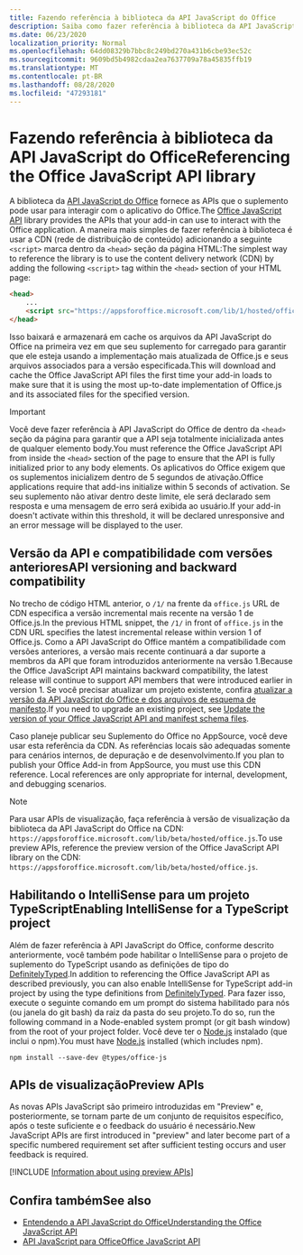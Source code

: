 ```yaml
---
title: Fazendo referência à biblioteca da API JavaScript do Office
description: Saiba como fazer referência à biblioteca da API JavaScript do Office e definições de tipo no suplemento.
ms.date: 06/23/2020
localization_priority: Normal
ms.openlocfilehash: 64dd08329b7bbc8c249bd270a431b6cbe93ec52c
ms.sourcegitcommit: 9609bd5b4982cdaa2ea7637709a78a45835ffb19
ms.translationtype: MT
ms.contentlocale: pt-BR
ms.lasthandoff: 08/28/2020
ms.locfileid: "47293181"
---
```

# <a name="referencing-the-office-javascript-api-library"></a><span data-ttu-id="8f2b6-103">Fazendo referência à biblioteca da API JavaScript do Office</span><span class="sxs-lookup"><span data-stu-id="8f2b6-103">Referencing the Office JavaScript API library</span></span>

<span data-ttu-id="8f2b6-104">A biblioteca da [API JavaScript do Office](../reference/javascript-api-for-office.md) fornece as APIs que o suplemento pode usar para interagir com o aplicativo do Office.</span><span class="sxs-lookup"><span data-stu-id="8f2b6-104">The [Office JavaScript API](../reference/javascript-api-for-office.md) library provides the APIs that your add-in can use to interact with the Office application.</span></span> <span data-ttu-id="8f2b6-105">A maneira mais simples de fazer referência à biblioteca é usar a CDN (rede de distribuição de conteúdo) adicionando a seguinte `<script>` marca dentro da `<head>` seção da página HTML:</span><span class="sxs-lookup"><span data-stu-id="8f2b6-105">The simplest way to reference the library is to use the content delivery network (CDN) by adding the following `<script>` tag within the `<head>` section of your HTML page:</span></span>  

```html
<head>
    ...
    <script src="https://appsforoffice.microsoft.com/lib/1/hosted/office.js" type="text/javascript"></script>
</head>
```

<span data-ttu-id="8f2b6-106">Isso baixará e armazenará em cache os arquivos da API JavaScript do Office na primeira vez em que seu suplemento for carregado para garantir que ele esteja usando a implementação mais atualizada de Office.js e seus arquivos associados para a versão especificada.</span><span class="sxs-lookup"><span data-stu-id="8f2b6-106">This will download and cache the Office JavaScript API files the first time your add-in loads to make sure that it is using the most up-to-date implementation of Office.js and its associated files for the specified version.</span></span>

> [!IMPORTANT]
> <span data-ttu-id="8f2b6-107">Você deve fazer referência à API JavaScript do Office de dentro da `<head>` seção da página para garantir que a API seja totalmente inicializada antes de qualquer elemento body.</span><span class="sxs-lookup"><span data-stu-id="8f2b6-107">You must reference the Office JavaScript API from inside the `<head>` section of the page to ensure that the API is fully initialized prior to any body elements.</span></span> <span data-ttu-id="8f2b6-108">Os aplicativos do Office exigem que os suplementos inicializem dentro de 5 segundos de ativação.</span><span class="sxs-lookup"><span data-stu-id="8f2b6-108">Office applications require that add-ins initialize within 5 seconds of activation.</span></span> <span data-ttu-id="8f2b6-109">Se seu suplemento não ativar dentro deste limite, ele será declarado sem resposta e uma mensagem de erro será exibida ao usuário.</span><span class="sxs-lookup"><span data-stu-id="8f2b6-109">If your add-in doesn't activate within this threshold, it will be declared unresponsive and an error message will be displayed to the user.</span></span>

## <a name="api-versioning-and-backward-compatibility"></a><span data-ttu-id="8f2b6-110">Versão da API e compatibilidade com versões anteriores</span><span class="sxs-lookup"><span data-stu-id="8f2b6-110">API versioning and backward compatibility</span></span>

<span data-ttu-id="8f2b6-111">No trecho de código HTML anterior, o `/1/` na frente da `office.js` URL de CDN especifica a versão incremental mais recente na versão 1 de Office.js.</span><span class="sxs-lookup"><span data-stu-id="8f2b6-111">In the previous HTML snippet, the `/1/` in front of `office.js` in the CDN URL specifies the latest incremental release within version 1 of Office.js.</span></span> <span data-ttu-id="8f2b6-112">Como a API JavaScript do Office mantém a compatibilidade com versões anteriores, a versão mais recente continuará a dar suporte a membros da API que foram introduzidos anteriormente na versão 1.</span><span class="sxs-lookup"><span data-stu-id="8f2b6-112">Because the Office JavaScript API maintains backward compatibility, the latest release will continue to support API members that were introduced earlier in version 1.</span></span> <span data-ttu-id="8f2b6-113">Se você precisar atualizar um projeto existente, confira [atualizar a versão da API JavaScript do Office e dos arquivos de esquema de manifesto](update-your-javascript-api-for-office-and-manifest-schema-version.md).</span><span class="sxs-lookup"><span data-stu-id="8f2b6-113">If you need to upgrade an existing project, see [Update the version of your Office JavaScript API and manifest schema files](update-your-javascript-api-for-office-and-manifest-schema-version.md).</span></span> 

<span data-ttu-id="8f2b6-p104">Caso planeje publicar seu Suplemento do Office no AppSource, você deve usar esta referência da CDN. As referências locais são adequadas somente para cenários internos, de depuração e de desenvolvimento.</span><span class="sxs-lookup"><span data-stu-id="8f2b6-p104">If you plan to publish your Office Add-in from AppSource, you must use this CDN reference. Local references are only appropriate for internal, development, and debugging scenarios.</span></span>

> [!NOTE]
> <span data-ttu-id="8f2b6-116">Para usar APIs de visualização, faça referência à versão de visualização da biblioteca da API JavaScript do Office na CDN: `https://appsforoffice.microsoft.com/lib/beta/hosted/office.js`.</span><span class="sxs-lookup"><span data-stu-id="8f2b6-116">To use preview APIs, reference the preview version of the Office JavaScript API library on the CDN: `https://appsforoffice.microsoft.com/lib/beta/hosted/office.js`.</span></span>

## <a name="enabling-intellisense-for-a-typescript-project"></a><span data-ttu-id="8f2b6-117">Habilitando o IntelliSense para um projeto TypeScript</span><span class="sxs-lookup"><span data-stu-id="8f2b6-117">Enabling IntelliSense for a TypeScript project</span></span>

<span data-ttu-id="8f2b6-118">Além de fazer referência à API JavaScript do Office, conforme descrito anteriormente, você também pode habilitar o IntelliSense para o projeto de suplemento do TypeScript usando as definições de tipo do [DefinitelyTyped](https://github.com/DefinitelyTyped/DefinitelyTyped/tree/master/types/office-js).</span><span class="sxs-lookup"><span data-stu-id="8f2b6-118">In addition to referencing the Office JavaScript API as described previously, you can also enable IntelliSense for TypeScript add-in project by using the type definitions from [DefinitelyTyped](https://github.com/DefinitelyTyped/DefinitelyTyped/tree/master/types/office-js).</span></span> <span data-ttu-id="8f2b6-119">Para fazer isso, execute o seguinte comando em um prompt do sistema habilitado para nós (ou janela do git bash) da raiz da pasta do seu projeto.</span><span class="sxs-lookup"><span data-stu-id="8f2b6-119">To do so, run the following command in a Node-enabled system prompt (or git bash window) from the root of your project folder.</span></span> <span data-ttu-id="8f2b6-120">Você deve ter o [Node.js](https://nodejs.org) instalado (que inclui o npm).</span><span class="sxs-lookup"><span data-stu-id="8f2b6-120">You must have [Node.js](https://nodejs.org) installed (which includes npm).</span></span>

```command&nbsp;line
npm install --save-dev @types/office-js
```

## <a name="preview-apis"></a><span data-ttu-id="8f2b6-121">APIs de visualização</span><span class="sxs-lookup"><span data-stu-id="8f2b6-121">Preview APIs</span></span>

<span data-ttu-id="8f2b6-122">As novas APIs JavaScript são primeiro introduzidas em "Preview" e, posteriormente, se tornam parte de um conjunto de requisitos específico, após o teste suficiente e o feedback do usuário é necessário.</span><span class="sxs-lookup"><span data-stu-id="8f2b6-122">New JavaScript APIs are first introduced in "preview" and later become part of a specific numbered requirement set after sufficient testing occurs and user feedback is required.</span></span>

[!INCLUDE [Information about using preview APIs](../includes/using-preview-apis-host.md)]

## <a name="see-also"></a><span data-ttu-id="8f2b6-123">Confira também</span><span class="sxs-lookup"><span data-stu-id="8f2b6-123">See also</span></span>

- [<span data-ttu-id="8f2b6-124">Entendendo a API JavaScript do Office</span><span class="sxs-lookup"><span data-stu-id="8f2b6-124">Understanding the Office JavaScript API</span></span>](understanding-the-javascript-api-for-office.md)
- [<span data-ttu-id="8f2b6-125">API JavaScript para Office</span><span class="sxs-lookup"><span data-stu-id="8f2b6-125">Office JavaScript API</span></span>](../reference/javascript-api-for-office.md)
